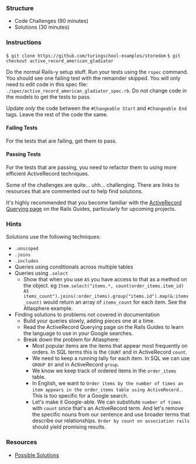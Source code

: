 ### Structure

* Code Challenges (90 minutes)
* Solutions (30 minutes)

### Instructions

`$ git clone https://github.com/turingschool-examples/storedom`
`$ git checkout active_record_american_gladiator`

Do the normal Rails-y setup stuff. Run your tests using the `rspec` command. You should see one failing test with the remainder skipped. You will only need to edit code in this spec file: `./spec/active_record_american_gladiator_spec.rb`. Do not change code in the models to get the tests to pass.

Update _only_ the code between the `#Changeable Start` and `#Changeable End` tags. Leave the rest of the code the same.

#### Failing Tests

For the tests that are failing, get them to pass.

#### Passing Tests

For the tests that are passing, you need to refactor them to using more efficient ActiveRecord techniques.

Some of the challenges are quite... uhh... challenging. There are links to resources that are commented out to help find solutions.

It's highly recommended that you become familiar with the [ActiveRecord Querying page](http://guides.rubyonrails.org/active_record_querying.html) on the Rails Guides, particularly for upcoming projects.

### Hints

Solutions use the following techniques:

* `.unscoped`
* `.joins`
* `.includes`
* Queries using conditionals across multiple tables
* Queries using `.select`
  * Show that when you use `AS` you have access to that as a method on the object. eg `Item.select("items.*, count(order_items.item_id) AS items_count").joins(:order_items).group("items.id").map(&:items_count)` would return an array of `items_count` for each item. See the Atlasphere example.
* Finding solutions to problems not covered in documentation
  * Build your queries slowly, adding pieces one at a time.
  * Read the ActiveRecord Querying page on the Rails Guides to learn the language to use in your Google searches.
  * Break down the problem for Atlasphere:
    * Most popular items are the items that appear most frequently on orders. In SQL terms this is the `COUNT` and in ActiveRecord `count`.
    * We need to keep a running tally for each item. In SQL we can use `GROUP BY` and in ActiveRecord `group`.
    * We know we keep track of ordered items in the `order_items` table.
    * In English, we want to `Order items by the number of times an item appears in the order_items table using ActiveRecord.`. This is too specific for a Google search.
    * Let's make it Google-able. We can substitute `number of times` with `count` since that's an ActiveRecord term. And let's remove the specific nouns from our sentence and use broader terms that describe our relationships. `Order by count on association rails` should yield promising results.

### Resources

* [Possible Solutions](https://gist.github.com/jmejia/1a07f1300d7a1d13f97d)
